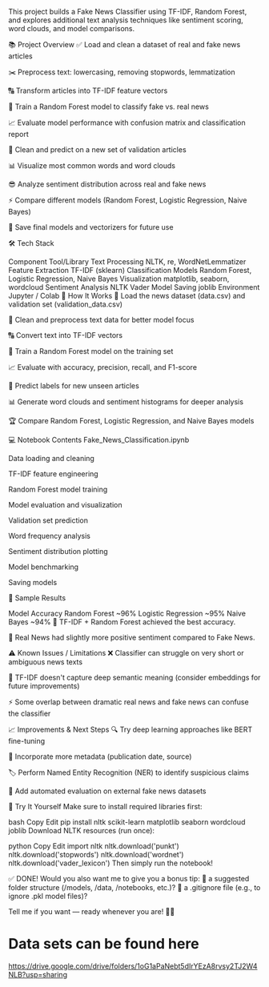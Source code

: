 This project builds a Fake News Classifier using TF-IDF, Random Forest, and explores additional text analysis techniques like sentiment scoring, word clouds, and model comparisons.

📚 Project Overview
✅ Load and clean a dataset of real and fake news articles

✂️ Preprocess text: lowercasing, removing stopwords, lemmatization

🔠 Transform articles into TF-IDF feature vectors

🌳 Train a Random Forest model to classify fake vs. real news

📈 Evaluate model performance with confusion matrix and classification report

📝 Clean and predict on a new set of validation articles

📊 Visualize most common words and word clouds

😎 Analyze sentiment distribution across real and fake news

⚡ Compare different models (Random Forest, Logistic Regression, Naive Bayes)

💾 Save final models and vectorizers for future use

🛠️ Tech Stack

Component	Tool/Library
Text Processing	NLTK, re, WordNetLemmatizer
Feature Extraction	TF-IDF (sklearn)
Classification Models	Random Forest, Logistic Regression, Naive Bayes
Visualization	matplotlib, seaborn, wordcloud
Sentiment Analysis	NLTK Vader
Model Saving	joblib
Environment	Jupyter / Colab
🧪 How It Works
📂 Load the news dataset (data.csv) and validation set (validation_data.csv)

🧹 Clean and preprocess text data for better model focus

🔠 Convert text into TF-IDF vectors

🌳 Train a Random Forest model on the training set

📈 Evaluate with accuracy, precision, recall, and F1-score

🔮 Predict labels for new unseen articles

📊 Generate word clouds and sentiment histograms for deeper analysis

🏆 Compare Random Forest, Logistic Regression, and Naive Bayes models

💻 Notebook Contents
Fake_News_Classification.ipynb

 Data loading and cleaning

 TF-IDF feature engineering

 Random Forest model training

 Model evaluation and visualization

 Validation set prediction

 Word frequency analysis

 Sentiment distribution plotting

 Model benchmarking

 Saving models

🧠 Sample Results

Model	Accuracy
Random Forest	~96%
Logistic Regression	~95%
Naive Bayes	~94%
🎯 TF-IDF + Random Forest achieved the best accuracy.

📰 Real News had slightly more positive sentiment compared to Fake News.

⚠️ Known Issues / Limitations
❌ Classifier can struggle on very short or ambiguous news texts

🔁 TF-IDF doesn't capture deep semantic meaning (consider embeddings for future improvements)

⚡ Some overlap between dramatic real news and fake news can confuse the classifier

📈 Improvements & Next Steps
🔍 Try deep learning approaches like BERT fine-tuning

🧠 Incorporate more metadata (publication date, source)

🏷️ Perform Named Entity Recognition (NER) to identify suspicious claims

🧪 Add automated evaluation on external fake news datasets

🚀 Try It Yourself
Make sure to install required libraries first:

bash
Copy
Edit
pip install nltk scikit-learn matplotlib seaborn wordcloud joblib
Download NLTK resources (run once):

python
Copy
Edit
import nltk
nltk.download('punkt')
nltk.download('stopwords')
nltk.download('wordnet')
nltk.download('vader_lexicon')
Then simply run the notebook!

✅ DONE!
Would you also want me to give you a bonus tip:
🔹 a suggested folder structure (/models, /data, /notebooks, etc.)?
🔹 a .gitignore file (e.g., to ignore .pkl model files)?

Tell me if you want — ready whenever you are! 🚀✨










# Data sets can be found here
https://drive.google.com/drive/folders/1oG1aPaNebt5dIrYEzA8rvsy2TJ2W4NLB?usp=sharing
